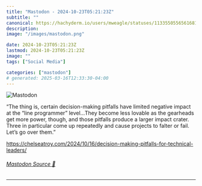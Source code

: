 ```yaml
---
title: "Mastodon - 2024-10-23T05:21:23Z"
subtitle: ""
canonical: https://hachyderm.io/users/mweagle/statuses/113355055656168137
description:
image: "/images/mastodon.png"

date: 2024-10-23T05:21:23Z
lastmod: 2024-10-23T05:21:23Z
image: ""
tags: ["Social Media"]

categories: ["mastodon"]
# generated: 2025-03-16T12:33:30-04:00
---
```

![Mastodon](/images/mastodon.png)

<p>“The thing is, certain decision-making pitfalls have limited negative impact at the “line programmer” level…They become less lovable as the gearheads get more power, though, and those pitfalls produce a larger impact crater. Three in particular come up repeatedly and cause projects to falter or fail. Let’s go over them.”</p><p><a href="https://chelseatroy.com/2024/10/16/decision-making-pitfalls-for-technical-leaders/" target="_blank" rel="nofollow noopener noreferrer" translate="no"><span class="invisible">https://</span><span class="ellipsis">chelseatroy.com/2024/10/16/dec</span><span class="invisible">ision-making-pitfalls-for-technical-leaders/</span></a></p>


###### [Mastodon Source 🐘](https://hachyderm.io/@mweagle/113355055656168137)

___
